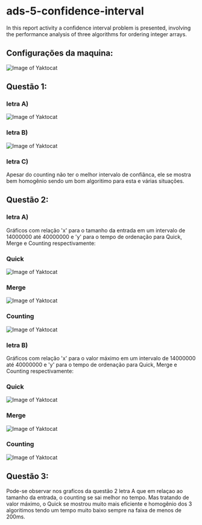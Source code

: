 # ads-5-confidence-interval
 In this report activity a confidence interval problem is presented, involving the performance analysis of three algorithms for ordering integer arrays.
## Configurações da maquina:

![Image of Yaktocat](https://github.com/ewertonpaulo/ads-5-confidence-interval/blob/master/img/info.png)

## Questão 1:
### letra A)
![Image of Yaktocat](https://github.com/ewertonpaulo/ads-5-confidence-interval/blob/master/img/primeiro_a.png)
### letra B)
![Image of Yaktocat](https://github.com/ewertonpaulo/ads-5-confidence-interval/blob/master/img/primeiro_b.png)
### letra C)
Apesar do counting não ter o melhor intervalo de confiânca, ele se mostra bem homogênio sendo um bom algoritimo para esta e várias situações.
## Questão 2:
### letra A)
Gráficos com relação 'x' para o tamanho da entrada em um intervalo de 14000000 até 40000000 e 'y' para o tempo de ordenação para Quick, Merge e Counting respectivamente:
### Quick
![Image of Yaktocat](https://github.com/ewertonpaulo/ads-5-confidence-interval/blob/master/img/2a_quick.png)
### Merge
![Image of Yaktocat](https://github.com/ewertonpaulo/ads-5-confidence-interval/blob/master/img/2a_merge.png)
### Counting
![Image of Yaktocat](https://github.com/ewertonpaulo/ads-5-confidence-interval/blob/master/img/2a_counting.png)

### letra B)
Gráficos com relação 'x' para o valor máximo em um intervalo de 14000000 até 40000000 e 'y' para o tempo de ordenação para Quick, Merge e Counting respectivamente:
### Quick
![Image of Yaktocat](https://github.com/ewertonpaulo/ads-5-confidence-interval/blob/master/img/2b_quick.png)
### Merge
![Image of Yaktocat](https://github.com/ewertonpaulo/ads-5-confidence-interval/blob/master/img/2b_merge.png)
### Counting
![Image of Yaktocat](https://github.com/ewertonpaulo/ads-5-confidence-interval/blob/master/img/2b_counting.png)

## Questão 3:
Pode-se observar nos graficos da questão 2 letra A que em relaçao ao tamanho da entrada, o counting se sai melhor no tempo.
Mas tratando de valor máximo, o Quick se mostrou muito mais eficiente e homogênio dos 3 algoritimos tendo um tempo muito baixo sempre na faixa de menos de 200ms.
